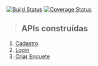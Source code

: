 [![Build Status](https://travis-ci.com/m4rcosazevedo/clean-node-api.svg?branch=master)](https://travis-ci.com/m4rcosazevedo/clean-node-api)
[![Coverage Status](https://coveralls.io/repos/github/m4rcosazevedo/clean-node-api/badge.svg?branch=master)](https://coveralls.io/github/m4rcosazevedo/clean-node-api?branch=master)

> ## APIs construídas

1. [Cadastro](./doc/signup.md)
1. [Login](./doc/login.md)
1. [Criar Enquete](./doc/add-survey.md)
